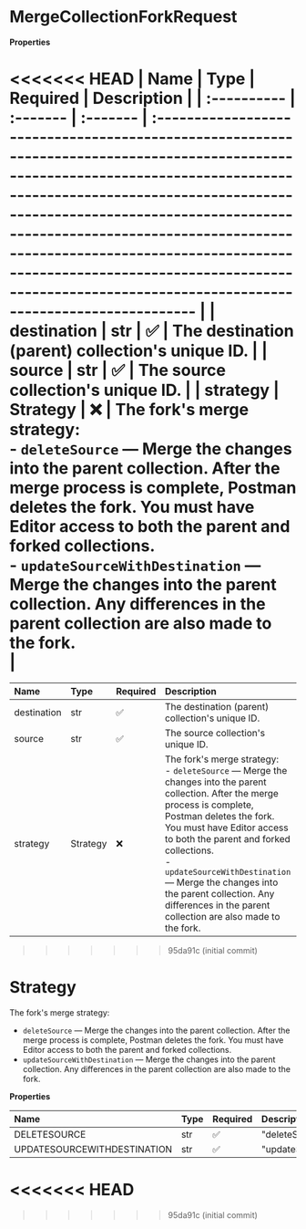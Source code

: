 # MergeCollectionForkRequest

**Properties**

<<<<<<< HEAD
| Name        | Type     | Required | Description                                                                                                                                                                                                                                                                                                                                                                                        |
| :---------- | :------- | :------- | :------------------------------------------------------------------------------------------------------------------------------------------------------------------------------------------------------------------------------------------------------------------------------------------------------------------------------------------------------------------------------------------------- |
| destination | str      | ✅       | The destination (parent) collection's unique ID.                                                                                                                                                                                                                                                                                                                                                   |
| source      | str      | ✅       | The source collection's unique ID.                                                                                                                                                                                                                                                                                                                                                                 |
| strategy    | Strategy | ❌       | The fork's merge strategy:<br/>- `deleteSource` — Merge the changes into the parent collection. After the merge process is complete, Postman deletes the fork. You must have Editor access to both the parent and forked collections.<br/>- `updateSourceWithDestination` — Merge the changes into the parent collection. Any differences in the parent collection are also made to the fork.<br/> |
=======
| Name        | Type     | Required | Description                                                                                                                                                                                                                                                                                                                                                                                     |
| :---------- | :------- | :------- | :---------------------------------------------------------------------------------------------------------------------------------------------------------------------------------------------------------------------------------------------------------------------------------------------------------------------------------------------------------------------------------------------- |
| destination | str      | ✅       | The destination (parent) collection's unique ID.                                                                                                                                                                                                                                                                                                                                                |
| source      | str      | ✅       | The source collection's unique ID.                                                                                                                                                                                                                                                                                                                                                              |
| strategy    | Strategy | ❌       | The fork's merge strategy:<br>- `deleteSource` — Merge the changes into the parent collection. After the merge process is complete, Postman deletes the fork. You must have Editor access to both the parent and forked collections.<br>- `updateSourceWithDestination` — Merge the changes into the parent collection. Any differences in the parent collection are also made to the fork.<br> |
>>>>>>> 95da91c (initial commit)

# Strategy

The fork's merge strategy:

- `deleteSource` — Merge the changes into the parent collection. After the merge process is complete, Postman deletes the fork. You must have Editor access to both the parent and forked collections.
- `updateSourceWithDestination` — Merge the changes into the parent collection. Any differences in the parent collection are also made to the fork.

**Properties**

| Name                        | Type | Required | Description                   |
| :-------------------------- | :--- | :------- | :---------------------------- |
| DELETESOURCE                | str  | ✅       | "deleteSource"                |
| UPDATESOURCEWITHDESTINATION | str  | ✅       | "updateSourceWithDestination" |
<<<<<<< HEAD
=======

<!-- This file was generated by liblab | https://liblab.com/ -->
>>>>>>> 95da91c (initial commit)
